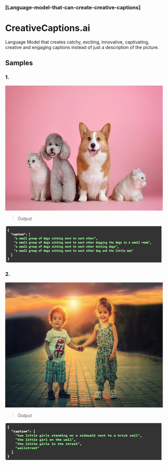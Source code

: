 ### [Language-model-that-can-create-creative-captions]
# CreativeCaptions.ai
Language Model that creates catchy, exciting, innovative, captivating, creative and engaging captions instead of just a description of the picture.

## Samples
### 1.
<p>
    <img src="images/Image5.png" width="800" height="400" />
</p>

> Output 
<p>
    <img src="images/response5.png" width="500" height="120" />
</p>

### 2.
<p>
    <img src="images/Image6.png" width="800" height="400" />
</p>

> Output 
<p>
    <img src="images/response6.png" width="500" height="120" />
</p>